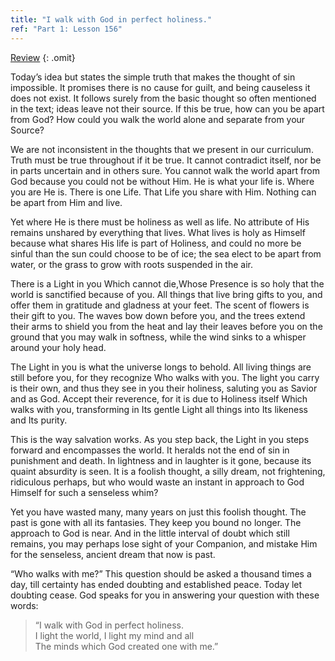 ```yaml
---
title: "I walk with God in perfect holiness."
ref: "Part 1: Lesson 156"
---
```


<a class="hide-review" href="/acim/workbook/l173/#l156">Review</a>
{: .omit}

Today’s idea but states the simple truth that makes the thought of sin
impossible. It promises there is no cause for guilt, and being causeless
it does not exist. It follows surely from the basic thought so often
mentioned in the text; ideas leave not their source. If this be true,
how can you be apart from God? How could you walk the world alone and
separate from your Source?

We are not inconsistent in the thoughts that we present in our
curriculum. Truth must be true throughout if it be true. It cannot
contradict itself, nor be in parts uncertain and in others sure. You
cannot walk the world apart from God because you could not be without
Him. He is what your life is. Where you are He is. There is one Life.
That Life you share with Him. Nothing can be apart from Him and live.

Yet where He is there must be holiness as well as life. No attribute of
His remains unshared by everything that lives. What lives is holy as
Himself because what shares His life is part of Holiness, and could no
more be sinful than the sun could choose to be of ice; the sea elect to
be apart from water, or the grass to grow with roots suspended in the
air.

There is a Light in you Which cannot die,Whose Presence is so holy that
the world is sanctified because of you. All things that live bring gifts
to you, and offer them in gratitude and gladness at your feet. The scent
of flowers is their gift to you. The waves bow down before you, and the
trees extend their arms to shield you from the heat and lay their leaves
before you on the ground that you may walk in softness, while the wind
sinks to a whisper around your holy head.

The Light in you is what the universe longs to behold. All living things
are still before you, for they recognize Who walks with you. The light
you carry is their own, and thus they see in you their holiness,
saluting you as Savior and as God. Accept their reverence, for it is due
to Holiness itself Which walks with you, transforming in Its gentle
Light all things into Its likeness and Its purity.

This is the way salvation works. As you step back, the Light in
you steps forward and encompasses the world. It heralds not the end of
sin in punishment and death. In lightness and in laughter is it gone,
because its quaint absurdity is seen. It is a foolish thought, a silly
dream, not frightening, ridiculous perhaps, but who would waste an
instant in approach to God Himself for such a senseless whim?

Yet you have wasted many, many years on just this foolish thought. The
past is gone with all its fantasies. They keep you bound no longer. The
approach to God is near. And in the little interval of doubt which still
remains, you may perhaps lose sight of your Companion, and mistake Him
for the senseless, ancient dream that now is past.

“Who walks with me?” This question should be asked a thousand times a
day, till certainty has ended doubting and established peace. Today let
doubting cease. God speaks for you in answering your question with these
words:

> “I walk with God in perfect holiness.<br/>
> I light the world, I light my mind and all<br/>
> The minds which God created one with me.”

